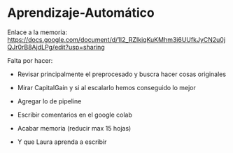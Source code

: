 # Aprendizaje-Automático
Enlace a la memoria:
https://docs.google.com/document/d/1I2_RZIkiqKuKMhm3i6UUfkJyCN2u0jQJr0rB8AjdLPg/edit?usp=sharing

Falta por hacer:
- Revisar principalmente el preprocesado y buscra hacer cosas originales
- Mirar CapitalGain y si al escalarlo hemos conseguido lo mejor
- Agregar lo de pipeline

  
- Escribir comentarios en el google colab
- Acabar memoria (reducir max 15 hojas)

- Y que Laura aprenda a escribir
